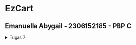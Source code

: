 <h1>EzCart</h1>
<h2>Emanuella Abygail - 2306152185 - PBP C</h2>

<details>
<summary>Tugas 7</summary>

### 1. Jelaskan apa yang dimaksud dengan stateless widget dan stateful widget, dan jelaskan perbedaan dari keduanya!
**Stateful widgets** adalah widgets yang dapat mengubah *state* ataupun tampilannya. Tampilan widget dapat berubah karena interaksi pengguna atau terjadi *event* internal yang memicu perubahan data.
**Stateless widgets** adalah widgets yang statis, komponen-komponen pada UI hanya dapat diatur pada konfigurasi *constructor* sehingga data tidak akan berubah.
**Perbedaan** dari stateful dan stateless widgets adalah stateful widgets adalah widgets yang dinamis, widgets ini akan diubah sesuai dengan perubahan data ataupun user action, stateful widgets dapat dirender ulang seiring dengan perubahan state. Stateless widgets adalah widgets yang statis, tidak tergantung pada perubahan data, dan hanya dirender sekali.

### 2. Sebutkan widget apa saja yang kamu gunakan pada proyek ini dan jelaskan fungsinya!
Berikut adalah widget yang digunakan pada proyek ini:
- **`Scaffold`** adalah widget yang berfungsi untuk menyediakan struktur susunan dasar dari aplikasi. Dengan menggunakan Scaffold, kita dapat menggunakan `AppBar` pada bagian atas aplikasi dan `body` sebagai wadah konten aplikasi.
- **`AppBar`** adalah widget yang berfungsi untuk menampilkan tulisan judul aplikasi pada bagian atas. `AppBar` ini bersifat konsisten sehingga akan terus berada di atas layar. 
- **`Padding`** adalah widget yang berfungsi untuk memberikan jarak di sekitar elemen-elemen pada konten aplikasi sehingga secara visual, aplikasi terlihat rapi.
- **`Column`** adalah widget yang berfungsi untuk menyusun elemen-elemen di dalamnya (*children*) secara vertikal.
- **`Row`** adalah widget yang berfungsi untuk menyusun elemen-elemen di dalamnya (*children*) secara horizontal.
- **`Card`** adalah widget yang berfungsi sebagai sebuah *container* dengan design *built in*, yaitu rounded corners dan bayangan di sekelilingnya.
- **`InkWell`** adalah widget yang berfungsi untuk merespon action user, yaitu saat user menekan tombol. Ketika user menekan tombol, `InkWell` menyebabkan terjadinya perubahan warna dengan *ripple effect* dan juga menyebabkan munculnya `SnackBar`.
- **`Icon`** adalah widget yang berfungsi untuk menampilkan sebuah gambar ikon. Flutter memiliki class bawaan `Icons` yang menyediakan berbagai ikon yang dapat digunakan oleh pengguna.
- **`Text`** adalah widget yang berfungsi untuk menampilkan konten berupa tulisan pada aplikasi.
- **`SnackBar`** adalah widget yang berfungsi untuk menunjukan pesan singkat pada bagian bawah layar ketika suatu menu dipilih. 
- **`MaterialApp`** adalah widget yang menjadi akar dari aplikasi kita. Widget ini berfungsi untuk menyediakan properti untuk keseluruhan aplikasi seperti judul, tema, dan `home` widget.
- **`MyHomePage`** adalah widget yang menjadi wadah keseluruhan struktur aplikasi. Di dalam `MyHomePage` terdapat berbagai komponen UI yang menjadi komponen dari aplikasi kita.
- **`InfoCard`** adalah widget custom yang berfungsi untuk menampung informasi dalam format *card* sehingga penampilan aplikasi konsisten dan rapi.
- **`ItemCard`** adalah widget custom yang berfungsi untuk menampilkan menu dalam bentuk *card* yang dapat berfungsi seperti sebuah tombol yang ketika ditekan oleh user, akan memicu munculnya `SnackBar` untuk menunjukkan menu yang dipilih.

### 3. Apa fungsi dari `setState()`? Jelaskan variabel apa saja yang dapat terdampak dengan fungsi tersebut!
Fungsi `setState()` berguna untuk memicu proses render ulang dari sebuah *stateful widget*. Ketika terdapat perubahan data yang akan mengubah UI aplikasi, kita perlu memanggil fungsi `setState()`. Pada proyek ini, tidak ada variabel yang terdampak oleh fungsi tersebut karena semua widget bersifat *stateless*, tetapi pada penggunaannya secara *general*, segala variabel yang dibuat di datang class `State` pada sebuah `StatefulWidgets` dapat terdampak oleh fungsi `setState()`.

### 4. Jelaskan perbedaan antara const dengan final!
Variabel pada `const` dan `final` sama-sama tidak dapat di-*assigned* kembali. Perbedaan antara keduanya adalah variabel pada `const` nilainya harus sudah diketahui pada saat program di-*compile*, sedangkan variable pada `final` dapat didefinisikan pada saat *runtime*. Selain itu, jika ada sebuah collection yang dideklarasikan menggunakan `const`, semua nilai di dalam collection tersebut tidak bisa diubah karena semuanya bersifat `const`, sedangan jika sebuah collection dideklarasikan menggunakan `final`, nilai di dalamnya dapat diubah karena semua nilai di dalamnya tidak bersifat `final`.

### 5. Jelaskan bagaimana cara kamu mengimplementasikan checklist-checklist di atas!
- Pertama-tama saya membuat sebuah proyek baru dengan menjalankan command `flutter create ezcart` dan masuk ke direktori baru bernama ezcart yang otomatis dibuat ketika perintah tersebut dijalankan. 
- Lalu, saya merapikan struktur proyek dengan membuat file baru bernama `menu.dart` pada direktori `ezcart/lib` yang awalnya hanya berisi `main.dart`. Saya memindahkan class `MyHomePage` dan `_MyHomePageState` dari file `main.dart` ke `menu.dart`.
- Selanjutnya, saya membuat widget sederhana. Saya mengubah tema warna aplikasi pada `colorScheme` yang terdapat pada `main.dart`. Lalu saya mengubah sifat widget yang tadinya *stateful* menjadi *stateless*. Kemudian, saya membuat card sederhana berisi data NPM, nama, dan juga kelas dan membuat class baru, yaitu `InfoCard` yang akan menjadi wadah dengan struktur *card* yang akan menampilkan data. Saya juga membuat *button card* dengan membuat class `ItemHomePage`, list of `ItemHomePage`, dan class `ItemCard` untuk menampilkan tombol-tombol yang dibuat. Pada class `ItemCard`, saya mengatur susunan tombol-tombol, warna tombol, dan bagaimana masing-masing tombol akan memunculkan `SnackBar` yang menampilkan pesan "Kamu telah menekan tombol {nama tombol}" ketika tombol tersebut ditekan. Setelah mendefinisikan masing-masing komponen yang akan muncul pada aplikasi, saya mengintegrasikan `InfoCard` dan `ItemCard` untuk ditampilkan di `MyHomePage` dengan cara mengubah bagian `Widget build()`.

</details>
